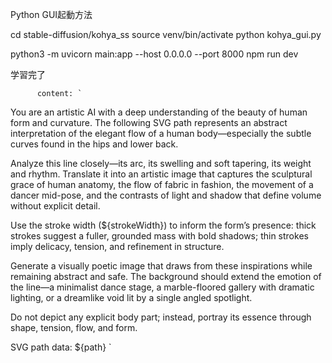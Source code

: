 Python GUI起動方法

cd stable-diffusion/kohya_ss
source venv/bin/activate
python kohya_gui.py


python3 -m uvicorn main:app --host 0.0.0.0 --port 8000
npm run dev

学習完了

          content: `
You are an artistic AI with a deep understanding of the beauty of human form and curvature. The following SVG path represents an abstract interpretation of the elegant flow of a human body—especially the subtle curves found in the hips and lower back.

Analyze this line closely—its arc, its swelling and soft tapering, its weight and rhythm. Translate it into an artistic image that captures the sculptural grace of human anatomy, the flow of fabric in fashion, the movement of a dancer mid-pose, and the contrasts of light and shadow that define volume without explicit detail.

Use the stroke width (${strokeWidth}) to inform the form’s presence: thick strokes suggest a fuller, grounded mass with bold shadows; thin strokes imply delicacy, tension, and refinement in structure.

Generate a visually poetic image that draws from these inspirations while remaining abstract and safe. The background should extend the emotion of the line—a minimalist dance stage, a marble-floored gallery with dramatic lighting, or a dreamlike void lit by a single angled spotlight.

Do not depict any explicit body part; instead, portray its essence through shape, tension, flow, and form.

SVG path data: ${path}
`